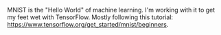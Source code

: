 MNIST is the "Hello World" of machine learning. I'm working with it to get my feet wet with TensorFlow. 
Mostly following this tutorial: https://www.tensorflow.org/get_started/mnist/beginners.
